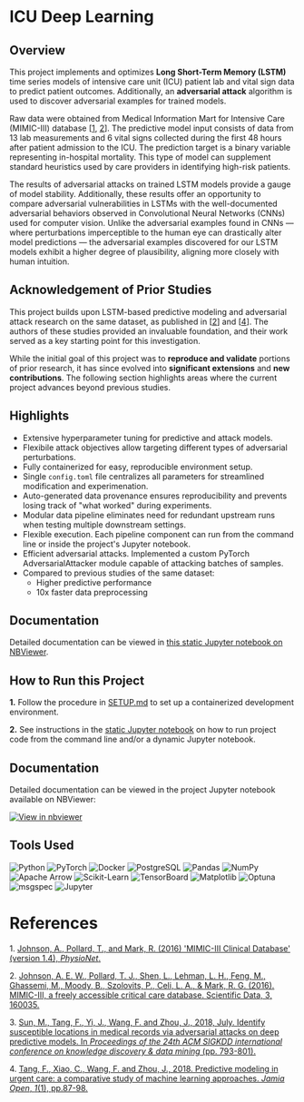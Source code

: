 # ICU Deep Learning


## Overview

This project implements and optimizes **Long Short-Term Memory (LSTM)** time series models of intensive care unit (ICU) patient lab and vital sign data to predict patient outcomes. Additionally, an **adversarial attack** algorithm is used to discover adversarial examples for trained models.  

Raw data were obtained from Medical Information Mart for Intensive Care (MIMIC-III) database [[1](#ref_01), [2](#ref_02)]. The predictive model input consists of data from 13 lab measurements and 6 vital signs collected during the first 48 hours after patient admission to the ICU. The prediction target is a binary variable representing in-hospital mortality. This type of model can supplement standard heuristics used by care providers in identifying high-risk patients.

The results of adversarial attacks on trained LSTM models provide a gauge of model stability. Additionally, these results offer an opportunity to compare adversarial vulnerabilities in LSTMs with the well-documented adversarial behaviors observed in Convolutional Neural Networks (CNNs) used for computer vision. Unlike the adversarial examples found in CNNs — where perturbations imperceptible to the human eye can drastically alter model predictions — the adversarial examples discovered for our LSTM models exhibit a higher degree of plausibility, aligning more closely with human intuition.

## Acknowledgement of Prior Studies  

This project builds upon LSTM-based predictive modeling and adversarial attack research on the same dataset, as published in [[2](#ref_03)] and [[4](#ref_04)]. The authors of these studies provided an invaluable foundation, and their work served as a key starting point for this investigation.  

While the initial goal of this project was to **reproduce and validate** portions of prior research, it has since evolved into **significant extensions** and **new contributions**. The following section highlights areas where the current project advances beyond previous studies.


## Highlights

- Extensive hyperparameter tuning for predictive and attack models.
- Flexibile attack objectives allow targeting different types of adversarial perturbations.
- Fully containerized for easy, reproducible environment setup.
- Single `config.toml` file centralizes all parameters for streamlined modification and experimenation.
- Auto-generated data provenance ensures reproducibility and prevents losing track of "what worked" during experiments.
- Modular data pipeline eliminates need for redundant upstream runs when testing multiple downstream settings.
- Flexible execution. Each pipeline component can run from the command line or inside the project's Jupyter notebook.
- Efficient adversarial attacks. Implemented a custom PyTorch AdversarialAttacker module capable of attacking batches of samples.
- Compared to previous studies of the same dataset:
  - Higher predictive performance
  - 10x faster data preprocessing

## Documentation

Detailed documentation can be viewed in [this static Jupyter notebook on NBViewer](https://nbviewer.org/github/duanegoodner/lstm_adversaria_attack/blob/update_docs/notebooks/icu_deep_learning.ipynb).

## How to Run this Project

**1.** Follow the procedure in [SETUP.md](SETUP.md) to set up a containerized development environment.

**2.** See instructions in the [static Jupyter notebook](https://nbviewer.org/github/duanegoodner/lstm_adversarial_attack/blob/main/notebooks/project/notebooks/icu_deep_learning.ipynb) on how to run project code from the command line and/or a dynamic Jupyter notebook.


## Documentation

Detailed documentation can be viewed in the project Jupyter notebook available on NBViewer: 

[![View in nbviewer](https://img.shields.io/badge/Open%20in-nbviewer-orange)](https://nbviewer.org/github/duanegoodner/lstm_adversarial_attack/blob/main/notebooksproject/notebooks/icu_deep_learning.ipynb)


## Tools Used 

![Python](https://img.shields.io/badge/Python-3.9%2B-blue?logo=python)   ![PyTorch](https://img.shields.io/badge/PyTorch-%23EE4C2C?logo=pytorch&logoColor=white)   ![Docker](https://img.shields.io/badge/Docker-2496ED?logo=docker&logoColor=white)   ![PostgreSQL](https://img.shields.io/badge/PostgreSQL-336791?logo=postgresql&logoColor=white) ![Pandas](https://img.shields.io/badge/Pandas-150458?logo=pandas&logoColor=white)   ![NumPy](https://img.shields.io/badge/NumPy-013243?logo=numpy&logoColor=white) ![Apache Arrow](https://img.shields.io/badge/Apache%20Arrow-0E77B3?logo=apache) ![Scikit-Learn](https://img.shields.io/badge/Scikit--Learn-F7931E?logo=scikit-learn&logoColor=white)   ![TensorBoard](https://img.shields.io/badge/TensorBoard-FF6F00?logo=tensorflow&logoColor=white)   ![Matplotlib](https://img.shields.io/badge/Matplotlib-11557C?logo=plotly&logoColor=white)   ![Optuna](https://img.shields.io/badge/Optuna-7C3AED?logo=python&logoColor=white) ![msgspec](https://img.shields.io/badge/msgspec-blue) ![Jupyter](https://img.shields.io/badge/Jupyter-F37626.svg?&logo=Jupyter&logoColor=white)



# References


<a><a id="ref_01">1.</a> </a>[Johnson, A., Pollard, T., and Mark, R. (2016) 'MIMIC-III Clinical Database' (version 1.4), *PhysioNet*.](https://doi.org/10.13026/C2XW26) 

<a id="ref_02">2.</a> [Johnson, A. E. W., Pollard, T. J., Shen, L., Lehman, L. H., Feng, M., Ghassemi, M., Moody, B., Szolovits, P., Celi, L. A., & Mark, R. G. (2016). MIMIC-III, a freely accessible critical care database. Scientific Data, 3, 160035.](https://www.nature.com/articles/sdata201635)

<a id="ref_03">3.</a> [Sun, M., Tang, F., Yi, J., Wang, F. and Zhou, J., 2018, July. Identify susceptible locations in medical records via adversarial attacks on deep predictive models. In *Proceedings of the 24th ACM SIGKDD international conference on knowledge discovery & data mining* (pp. 793-801).](https://dl.acm.org/doi/10.1145/3219819.3219909)

<a id="ref_04">4.</a> [Tang, F., Xiao, C., Wang, F. and Zhou, J., 2018. Predictive modeling in urgent care: a comparative study of machine learning approaches. *Jamia Open*, *1*(1), pp.87-98.](https://academic.oup.com/jamiaopen/article/1/1/87/5032901)

